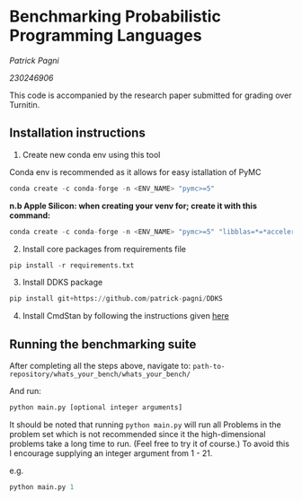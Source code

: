# Benchmarking Probabilistic Programming Languages

*Patrick Pagni*

*230246906*

This code is accompanied by the research paper submitted for grading over Turnitin.

## Installation instructions

1. Create new conda env using this tool

Conda env is recommended as it allows for easy istallation of PyMC

```python
conda create -c conda-forge -n <ENV_NAME> "pymc>=5"
```

**n.b Apple Silicon: when creating your venv for; create it with this command:**

```python
conda create -c conda-forge -n <ENV_NAME> "pymc>=5" "libblas=*=*accelerate"
```

2. Install core packages from requirements file

```python
pip install -r requirements.txt
```

3. Install DDKS package

```python
pip install git+https://github.com/patrick-pagni/DDKS
```

4. Install CmdStan by following the instructions given [here](https://arc.net/l/quote/jctmbzzm)

## Running the benchmarking suite

After completing all the steps above, navigate to:
`path-to-repository/whats_your_bench/whats_your_bench/`

And run:

```python
python main.py [optional integer arguments]
```

It should be noted that running `python main.py` will run all Problems in the problem set which is not recommended since it the high-dimensional problems take a long time to run. (Feel free to try it of course.) To avoid this I encourage supplying an integer argument from 1 - 21.

e.g.

```python
python main.py 1
```
